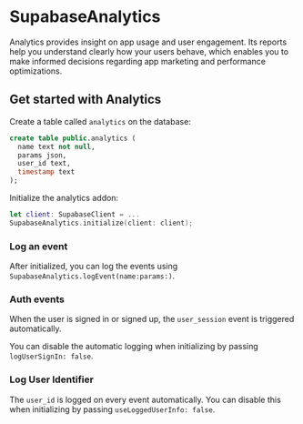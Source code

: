 # SupabaseAnalytics

Analytics provides insight on app usage and user engagement. Its reports help you understand clearly how your users behave, which enables you to make informed decisions regarding app marketing and performance optimizations.

## Get started with Analytics
Create a table called `analytics` on the database:

```sql
create table public.analytics (
  name text not null,
  params json,
  user_id text,
  timestamp text
);
```

Initialize the analytics addon:

```swift
let client: SupabaseClient = ...
SupabaseAnalytics.initialize(client: client);
```

### Log an event
After initialized, you can log the events using `SupabaseAnalytics.logEvent(name:params:)`.

### Auth events
When the user is signed in or signed up, the `user_session` event is triggered automatically.

You can disable the automatic logging when initializing by passing `logUserSignIn: false`.

### Log User Identifier
The `user_id` is logged on every event automatically. You can disable this when initializing by passing `useLoggedUserInfo: false`.
